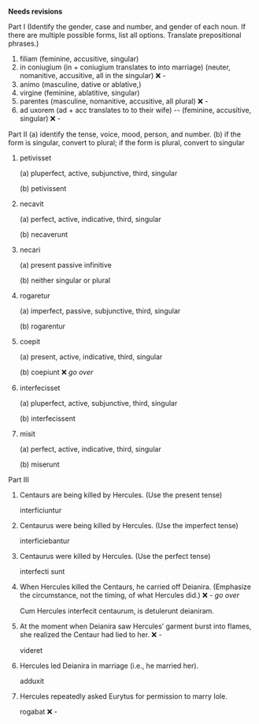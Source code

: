 **Needs revisions**

Part I (Identify the gender, case and number, and gender of each noun. If there are multiple possible forms, list all options. Translate prepositional phrases.)

1. filiam (feminine, accusitive, singular)
2. in coniugium (in + coniugium translates to into marriage) (neuter, nomanitive, accusitive, all in the singular) ❌ -
3. animo (masculine, dative or ablative,) 
4. virgine (feminine, ablatitive, singular)
5. parentes (masculine, nomanitive, accusitive, all plural) ❌ -
6. ad uxorem (ad + acc translates to to their wife) -- (feminine, accusitive, singular) ❌ -

Part II 
  (a) identify the tense, voice, mood, person, and number.
  (b) if the form is singular, convert to plural; if the form is plural, convert to singular 


1. petivisset 

   (a) pluperfect, active, subjunctive, third, singular 
 
   (b) petivissent
 
  
2. necavit 

   (a) perfect, active, indicative, third, singular 

   (b) necaverunt 


3. necari 
  
   (a) present passive infinitive 
   
   (b) neither singular or plural 
   

   
4. rogaretur 

   (a) imperfect, passive, subjunctive, third, singular 
 
   (b) rogarentur 
   

5. coepit 

   (a) present, active, indicative, third, singular 
   
   (b) coepiunt   ❌ *go over*
   
   
   
6. interfecisset 

   (a) pluperfect, active, subjunctive, third, singular 
  
   (b) interfecissent 
  


7. misit 

   (a) perfect, active, indicative, third, singular 
  
   (b) miserunt 
   


Part III

1. Centaurs are being killed by Hercules. (Use the present tense)

    interficiuntur

2. Centaurus were being killed by Hercules. (Use the imperfect tense)

    interficiebantur

3. Centaurus were killed by Hercules. (Use the perfect tense)

    interfecti sunt

4. When Hercules killed the Centaurs, he carried off Deianira. (Emphasize the circumstance, not the timing, of what Hercules did.) ❌ - *go over*

    Cum Hercules interfecit centaurum, is detulerunt deianiram.

5. At the moment when Deianira saw Hercules’ garment burst into flames, she realized the Centaur had lied to her. ❌ -

    videret

6. Hercules led Deianira in marriage (i.e., he married her).

    adduxit

7. Hercules repeatedly asked Eurytus for permission to marry Iole.

    rogabat ❌ -
